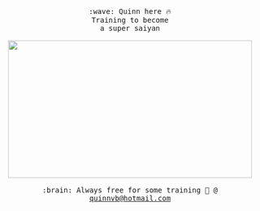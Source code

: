 <p align="center" >
  <samp>
    :wave: Quinn here 🔥
    <br>Training to become
      <br>a super saiyan
    <br><br><img src="https://media.giphy.com/media/GRSnxyhJnPsaQy9YLn/giphy.gif" width="480" height="270" frameBorder="0" class="giphy-embed" ></img>
    <br><br>:brain: Always free for some training 👊 @ <a href="mailto:quinnvb@hotmail.com?subject=Hey Quinn!">quinnvb@hotmail.com</a>
  </samp>
</p>

<!--
**BoukaJr/BoukaJr** is a ✨ _special_ ✨ repository because its `README.md` (this file) appears on your GitHub profile.

Here are some ideas to get you started:

- 🔭 I’m currently working on ...
- 🌱 I’m currently learning ...
- 👯 I’m looking to collaborate on ...
- 🤔 I’m looking for help with ...
- 💬 Ask me about ...
- 📫 How to reach me: ...
- 😄 Pronouns: ...
- ⚡ Fun fact: ...
-->

